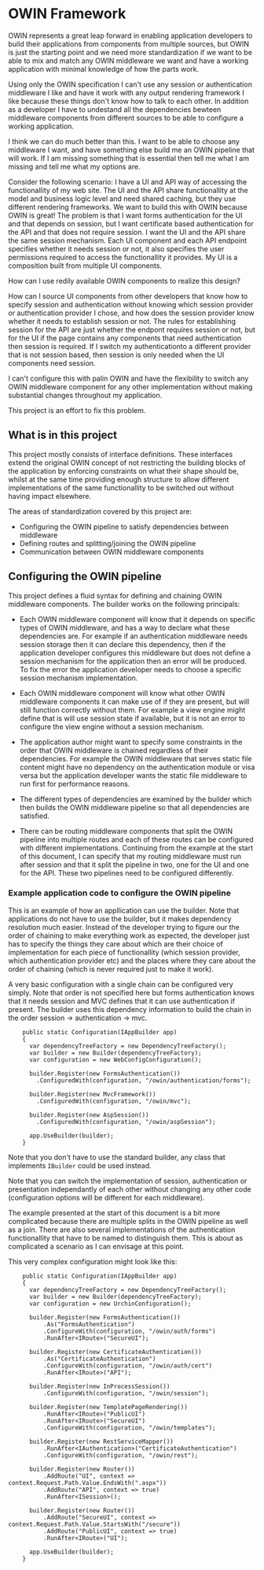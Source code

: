 # OWIN Framework

OWIN represents a great leap forward in enabling application developers to build 
their applications from components from multiple sources, but OWIN is just the
starting point and we need more standardization if we want to be able to mix and
match any OWIN middleware we want and have a working application with minimal
knowledge of how the parts work.

Using only the OWIN specification I can't use any session or authentication 
middleware I like and have it work with any output rendering framework I like
because these things don't know how to talk to each other. In addition as a
developer I have to undestand all the dependencies bewteen middleware
components from different sources to be able to configure a working application.

I think we can do much better than this. I want to be able to choose any middleware
I want, and have something else build me an OWIN pipeline that will work. If I am
missing something that is essential then tell me what I am missing and tell me
what my options are.

Consider the following scenario: I have a UI and API way of accessing the
functionallity of my web site. The UI and the API share functionallity at the
model and business logic level and need shared caching, but they use different 
rendering frameworks. We want to build this with OWIN because OWIN is great! The
problem is that I want forms authentication for the UI and that depends on 
session, but I want certificate based authentication for the API and that does 
not require session. I want the UI and the API share the same session mechanism. 
Each UI component and each API endpoint specifies whether it needs session or not, 
it also specifies the user permissions required to access the functionallity 
it provides. My UI is a composition built from multiple UI components.

How can I use redily available OWIN components to realize this design?

How can I source UI components from other developers that know how to specify 
session and authentication without knowing which session provider or authentication 
provider I chose, and how does the session provider know whether it needs to 
establish session or not. The rules for establishing session for the API are just 
whether the endpont requires session or not, but for the UI if the page contains 
any components that need authentication then session is required. If I switch 
my authenticationto a different provider that is not session based, then session 
is only needed when the UI components need session.

I can't configure this with palin OWIN and have the flexibility to switch any 
OWIN middleware component for any other implementation without making substantial 
changes throughout my application.

This project is an effort to fix this problem.

## What is in this project

This project mostly consists of interface definitions. These interfaces 
extend the original OWIN concept of not restricting the building blocks
of the application by enforcing constraints on what their shape should be,
whilst at the same time providing enough structure to allow different
implementations of the same functionallity to be switched out without
having impact elsewhere.

The areas of standardization covered by this project are:
* Configuring the OWIN pipeline to satisfy dependencies between middleware
* Defining routes and splitting/joining the OWIN pipeline
* Communication between OWIN middleware components

## Configuring the OWIN pipeline

This project defines a fluid syntax for defining and chaining OWIN middleware 
components. The builder works on the following principals:

* Each OWIN middleware component will know that it depends on specific
  types of OWIN middleware, and has a way to declare what these dependencies are. 
  For example if an authentication middleware needs session storage then
  it can declare this dependency, then if the application developer configures
  this middleware but does not define a session mechanism for the
  application then an error will be produced. To fix the error the application
  developer needs to choose a specific session mechanism implementation.

* Each OWIN middleware component will know what other OWIN middleware
  components it can make use of if they are present, but will still
  function correctly without them. For example a view engine might define
  that is will use session state if available, but it is not an error
  to configure the view engine without a session mechanism.

* The application author might want to specify some constraints in the 
  order that OWIN middleware is chained regardless of their dependencies.
  For example the OWIN middleware that serves static file content might
  have no dependency on the authentication module or visa versa but the
  application developer wants the static file middleware to run first
  for performance reasons.

* The different types of dependencies are examined by the builder which
  then builds the OWIN middleware pipeline so that all dependencies are
  satisfied.

* There can be routing middleware components that split the OWIN pipeline
  into multiple routes and each of these routes can be configured with
  different implementations. Continuing from the example at the start 
  of this document, I can specify that my routing middleware must run 
  after session and that it split the pipeline in two, one for the UI and
  one for the API. These two pipelines need to be configured differently.

### Example application code to configure the OWIN pipeline

This is an example of how an appllication can use the builder. Note that
applications do not have to use the builder, but it makes dependency
resolution much easier. Instead of the developer trying to figure our
the order of chaining to make everything work as expected, the developer
just has to specify the things they care about which are their choice
of implementation for each piece of functionallity (which session
provider, which authentication provider etc) and the places where they
care about the order of chaining (which is never required just to 
make it work).

A very basic configuration with a single chain can be configured very simply.
Note that order is not specified here but forms authentication knows that it
needs session and MVC defines that it can use authentication if present.
The builder uses this dependency information to build the chain in the order
session -> authentication -> mvc.

```
    public static Configuration(IAppBuilder app)
    {
      var dependencyTreeFactory = new DependencyTreeFactory();
	  var builder = new Builder(dependencyTreeFactory);
	  var configuration = new WebConfigConfiguration();

	  builder.Register(new FormsAuthentication())
		.ConfiguredWith(configuration, "/owin/authentication/forms");

	  builder.Register(new MvcFramework())
		.ConfiguredWith(configuration, "/owin/mvc");

	  builder.Register(new AspSession())
		.ConfiguredWith(configuration, "/owin/aspSession");
	  
      app.UseBuilder(builder);
    }
```

Note that you don't have to use the standard builder, any class that
implements `IBuilder` could be used instead.

Note that you can switch the implementation of session, authentication
or presentation independantly of each other without changing any other 
code (configuration options will be different for each middleware).

The example presented at the start of this document is a bit more
complicated because there are multiple splits in the OWIN pipeline as
well as a join. There are also several implementations of the 
authentication functionallity that have to be named to distinguish them.
This is about as complicated a scenario as I can envisage at this point.

This very complex configuration might look like this:

```
    public static Configuration(IAppBuilder app)
    {
      var dependencyTreeFactory = new DependencyTreeFactory();
      var builder = new Builder(dependencyTreeFactory);
      var configuration = new UrchinConfiguration();
	  
      builder.Register(new FormsAuthentication())
          .As("FormsAuthentication")
          .ConfigureWith(configuration, "/owin/auth/forms")
          .RunAfter<IRoute>("SecureUI");
	  
      builder.Register(new CertificateAuthentication())
          .As("CertificateAuthentication")
          .ConfigureWith(configuration, "/owin/auth/cert")
          .RunAfter<IRoute>("API");
	  
      builder.Register(new InProcessSession())
          .ConfigureWith(configuration, "/owin/session");
	  
      builder.Register(new TemplatePageRendering())
          .RunAfter<IRoute>("PublicUI")
          .RunAfter<IRoute>("SecureUI")
          .ConfigureWith(configuration, "/owin/templates");
	  
      builder.Register(new RestServiceMapper())
          .RunAfter<IAuthentication>("CertificateAuthentication")
          .ConfigureWith(configuration, "/owin/rest");
	  
      builder.Register(new Router())
          .AddRoute("UI", context => context.Request.Path.Value.EndsWith(".aspx"))
          .AddRoute("API", context => true)
          .RunAfter<ISession>();
	  
      builder.Register(new Router())
          .AddRoute("SecureUI", context => context.Request.Path.Value.StartsWith("/secure"))
          .AddRoute("PublicUI", context => true)
          .RunAfter<IRoute>("UI");
	  
      app.UseBuilder(builder);
    }
```
